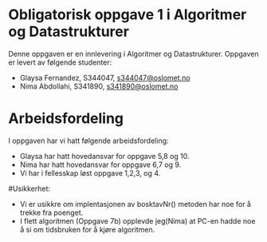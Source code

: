 # Obligatorisk oppgave 1 i Algoritmer og Datastrukturer

Denne oppgaven er en innlevering i Algoritmer og Datastrukturer. 
Oppgaven er levert av følgende studenter:
* Glaysa Fernandez, S344047, s344047@oslomet.no
* Nima Abdollahi, S341890, s341890@oslomet.no

# Arbeidsfordeling

I oppgaven har vi hatt følgende arbeidsfordeling:
* Glaysa har hatt hovedansvar for oppgave 5,8 og 10. 
* Nima har hatt hovedansvar for oppgave 6,7 og 9. 
* Vi har i fellesskap løst oppgave 1,2,3, og 4. 

#Usikkerhet: 
- Vi er usikkre om implentasjonen av bosktavNr() metoden har noe for å trekke fra poenget.
- I flett algoritmen (Oppgave 7b) opplevde jeg(Nima) at PC-en hadde noe å si om tidsbruken for å kjøre algoritmen. 



